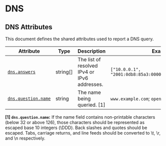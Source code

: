 <!-- NOTE: THIS FILE IS AUTOGENERATED. DO NOT EDIT BY HAND. -->
<!-- see templates/registry/markdown/attribute_namespace.md.j2 -->

# DNS

## DNS Attributes

This document defines the shared attributes used to report a DNS query.

| Attribute | Type | Description | Examples | Stability |
|---|---|---|---|---|
| <a id="dns-answers" href="#dns-answers">`dns.answers`</a> | string[] | The list of resolved IPv4 or IPv6 addresses. | `["10.0.0.1", "2001:0db8:85a3:0000:0000:8a2e:0370:7334"]` | ![Development](https://img.shields.io/badge/-development-blue) |
| <a id="dns-question-name" href="#dns-question-name">`dns.question.name`</a> | string | The name being queried. [1] | `www.example.com`; `opentelemetry.io` | ![Development](https://img.shields.io/badge/-development-blue) |

**[1] `dns.question.name`:** If the name field contains non-printable characters (below 32 or above 126), those characters should be represented as escaped base 10 integers (\DDD). Back slashes and quotes should be escaped. Tabs, carriage returns, and line feeds should be converted to \t, \r, and \n respectively.
